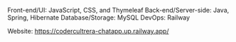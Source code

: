 Front-end/UI: JavaScript, CSS, and Thymeleaf
Back-end/Server-side: Java, Spring, Hibernate
Database/Storage: MySQL
DevOps: Railway

Website: https://codercultrera-chatapp.up.railway.app/
